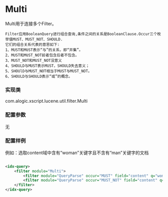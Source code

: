 Multi
===

Multi用于连接多个Filter。
```
Filter应用BooleanQuery进行组合查询,条件之间的关系是BooleanClause.Occur三个枚举值MUST、MUST_NOT、SHOULD.
它们的组合关系代表的意思如下: 
1、MUST和MUST表示“与”的关系，即“并集”。 
2、MUST和MUST_NOT前者包含后者不包含。 
3、MUST_NOT和MUST_NOT没意义 
4、SHOULD与MUST表示MUST，SHOULD失去意义； 
5、SHOUlD与MUST_NOT相当于MUST与MUST_NOT。 
6、SHOULD与SHOULD表示“或”的概念。 
```
### 实现类

com.alogic.xscript.lucene.util.filter.Multi

### 配置参数

无

### 配置样例

例如：选取content域中含有“woman”关键字且不含有“man”关键字的文档

```xml

<idx-query>
	<filter module="Multi">
		<filter module="QueryParse" occur="MUST" field="content" q="woman"/>
		<filter module="QueryParse" occur="MUST_NOT" field="content" q="man"/>
	</filter>
</idx-query>
	
```